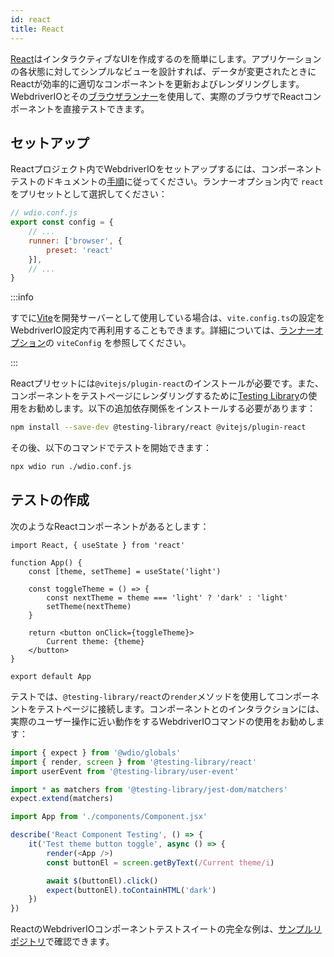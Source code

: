 ```yaml
---
id: react
title: React
---
```


[React](https://reactjs.org/)はインタラクティブなUIを作成するのを簡単にします。アプリケーションの各状態に対してシンプルなビューを設計すれば、データが変更されたときにReactが効率的に適切なコンポーネントを更新およびレンダリングします。WebdriverIOとその[ブラウザランナー](/docs/runner#browser-runner)を使用して、実際のブラウザでReactコンポーネントを直接テストできます。

## セットアップ

Reactプロジェクト内でWebdriverIOをセットアップするには、コンポーネントテストのドキュメントの[手順](/docs/component-testing#set-up)に従ってください。ランナーオプション内で `react` をプリセットとして選択してください：

```js
// wdio.conf.js
export const config = {
    // ...
    runner: ['browser', {
        preset: 'react'
    }],
    // ...
}
```

:::info

すでに[Vite](https://vitejs.dev/)を開発サーバーとして使用している場合は、`vite.config.ts`の設定をWebdriverIO設定内で再利用することもできます。詳細については、[ランナーオプション](/docs/runner#runner-options)の `viteConfig` を参照してください。

:::

Reactプリセットには`@vitejs/plugin-react`のインストールが必要です。また、コンポーネントをテストページにレンダリングするために[Testing Library](https://testing-library.com/)の使用をお勧めします。以下の追加依存関係をインストールする必要があります：

```sh npm2yarn
npm install --save-dev @testing-library/react @vitejs/plugin-react
```

その後、以下のコマンドでテストを開始できます：

```sh
npx wdio run ./wdio.conf.js
```

## テストの作成

次のようなReactコンポーネントがあるとします：

```tsx title="./components/Component.jsx"
import React, { useState } from 'react'

function App() {
    const [theme, setTheme] = useState('light')

    const toggleTheme = () => {
        const nextTheme = theme === 'light' ? 'dark' : 'light'
        setTheme(nextTheme)
    }

    return <button onClick={toggleTheme}>
        Current theme: {theme}
    </button>
}

export default App
```

テストでは、`@testing-library/react`の`render`メソッドを使用してコンポーネントをテストページに接続します。コンポーネントとのインタラクションには、実際のユーザー操作に近い動作をするWebdriverIOコマンドの使用をお勧めします：

```ts title="app.test.tsx"
import { expect } from '@wdio/globals'
import { render, screen } from '@testing-library/react'
import userEvent from '@testing-library/user-event'

import * as matchers from '@testing-library/jest-dom/matchers'
expect.extend(matchers)

import App from './components/Component.jsx'

describe('React Component Testing', () => {
    it('Test theme button toggle', async () => {
        render(<App />)
        const buttonEl = screen.getByText(/Current theme/i)

        await $(buttonEl).click()
        expect(buttonEl).toContainHTML('dark')
    })
})
```

ReactのWebdriverIOコンポーネントテストスイートの完全な例は、[サンプルリポジトリ](https://github.com/webdriverio/component-testing-examples/tree/main/react-typescript-vite)で確認できます。